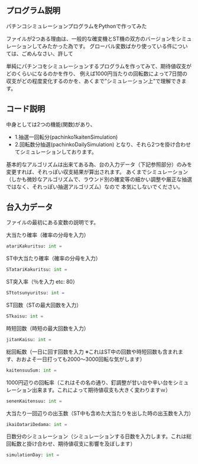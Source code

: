 ## プログラム説明
パチンコシミュレーションプログラムをPythonで作ってみた

ファイルが2つある理由は、一般的な確変機とST機の双方のバージョンをシミュレーションしてみたかった為です。
グローバル変数ばかり使っている件については、ごめんなさい、許して

単純にパチンコをシミュレーションするプログラムを作ってみて、期待値収支がどのくらいになるのかを作り、
例えば1000円当たりの回転数によって7日間の収支がどの程度変化するのかを、あくまで”シミュレーション上”で理解できます。

## コード説明
中身としては2つの機能(関数)があり、
 - 1.抽選一回転分(pachinko1kaitenSimulation)
 - 2.回転数分抽選(pachinkoDailySimulation)
となり、それら2つを掛け合わせてシミュレーションしております。

基本的なアルゴリズムは出来てある為、台の入力データ（下記参照部分）のみを変更すれば、それっぽい収支結果が算出されます。
あくまでシミュレーション（しかも微妙なアルゴリズムで、ラウンド別の確変等の細かい調整や厳正な抽選ではなく、それっぽい抽選アルゴリズム）なので
本気にしないでください。

## 台入力データ

ファイルの最初にある変数の説明です。

大当たり確率（確率の分母を入力）
 ```python
atariKakuritsu: int =
```
ST中大当たり確率（確率の分母を入力）
  ```python
STatariKakuritsu: int = 
```
ST突入率（％を入力 etc: 80）
  ```python
STtotsunyuritsu: int = 
```
ST回数（STの最大回数を入力）
  ```python
STkaisu: int = 
```
時短回数（時短の最大回数を入力）
  ```python
jitanKaisu: int = 
```   
総回転数（一日に回す回数を入力 ※これはST中の回数や時短回数も含まれます、おおよそ一日打っても2000～3000回転な気がします）
  ```python
kaitensuuSum: int =
```    
1000円辺りの回転率（これはその名の通り、釘調整が甘い台や辛い台をシミュレーション出来ます。これによって期待値収支も大きく変わりますｗ）
  ```python
senenKaitensuu: int =
```    
大当たり一回辺りの出玉数（ST中も含めた大当たりを出した時の出玉数を入力）
  ```python
ikaiOatariDedama: int =
```    
日数分のシミュレーション（シミュレーションする日数を入力します。これは総回転数と掛け合わせ、期待値収支に影響を及ぼします）
  ```python
 simulationDay: int =
```    
